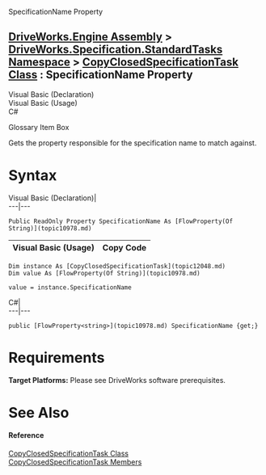 SpecificationName Property   
  
[DriveWorks.Engine Assembly](topic2156.md) > [DriveWorks.Specification.StandardTasks Namespace](topic11896.md) > [CopyClosedSpecificationTask Class](topic12048.md) : SpecificationName Property  
---  
  
Visual Basic (Declaration)    
Visual Basic (Usage)    
C# 

Glossary Item Box

Gets the property responsible for the specification name to match against. 

# Syntax

Visual Basic (Declaration)|   
---|---  
      
    
    Public ReadOnly Property SpecificationName As [FlowProperty(Of String)](topic10978.md)  
  
Visual Basic (Usage)| Copy Code  
---|---  
      
    
    Dim instance As [CopyClosedSpecificationTask](topic12048.md)
    Dim value As [FlowProperty(Of String)](topic10978.md)
     
    value = instance.SpecificationName  
  
C#|   
---|---  
      
    
    public [FlowProperty<string>](topic10978.md) SpecificationName {get;}  
  
# Requirements

**Target Platforms:** Please see DriveWorks software prerequisites.

# See Also

#### Reference

[CopyClosedSpecificationTask Class](topic12048.md)   
[CopyClosedSpecificationTask Members](topic12049.md)



